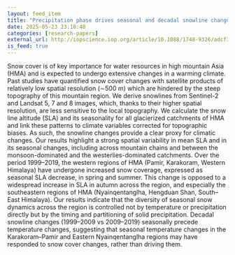 ```yaml
---
layout: feed_item
title: "Precipitation phase drives seasonal and decadal snowline changes in high mountain Asia"
date: 2025-05-23 23:18:48
categories: [research-papers]
external_url: http://iopscience.iop.org/article/10.1088/1748-9326/adcf39
is_feed: true
---
```


Snow cover is of key importance for water resources in high mountain Asia (HMA) and is expected to undergo extensive changes in a warming climate. Past studies have quantified snow cover changes with satellite products of relatively low spatial resolution (∼500 m) which are hindered by the steep topography of this mountain region. We derive snowlines from Sentinel-2 and Landsat 5, 7 and 8 images, which, thanks to their higher spatial resolution, are less sensitive to the local topography. We calculate the snow line altitude (SLA) and its seasonality for all glacierized catchments of HMA and link these patterns to climate variables corrected for topographic biases. As such, the snowline changes provide a clear proxy for climatic changes. Our results highlight a strong spatial variability in mean SLA and in its seasonal changes, including across mountain chains and between the monsoon-dominated and the westerlies-dominated catchments. Over the period 1999–2019, the western regions of HMA (Pamir, Karakoram, Western Himalaya) have undergone increased snow coverage, expressed as seasonal SLA decrease, in spring and summer. This change is opposed to a widespread increase in SLA in autumn across the region, and especially the southeastern regions of HMA (Nyainqentanglha, Hengduan Shan, South–East Himalaya). Our results indicate that the diversity of seasonal snow dynamics across the region is controlled not by temperature or precipitation directly but by the timing and partitioning of solid precipitation. Decadal snowline changes (1999–2009 vs 2009–2019) seasonally precede temperature changes, suggesting that seasonal temperature changes in the Karakoram–Pamir and Eastern Nyainqentanglha regions may have responded to snow cover changes, rather than driving them.
